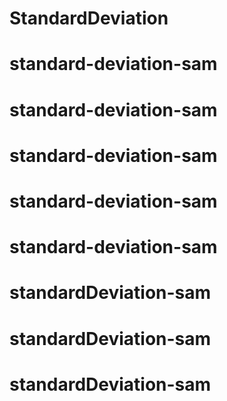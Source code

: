 # StandardDeviation
# standard-deviation-sam
# standard-deviation-sam
# standard-deviation-sam
# standard-deviation-sam
# standard-deviation-sam
# standardDeviation-sam
# standardDeviation-sam
# standardDeviation-sam
